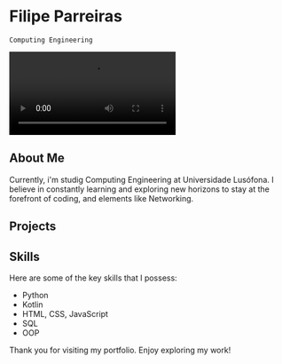 # Filipe Parreiras
`Computing Engineering`

![Your GIF Description](https://thumbs.gfycat.com/AbsoluteForcefulCopperbutterfly-mobile.mp4)


## About Me

Currently, i'm studig Computing Engineering at Universidade Lusófona. I believe in constantly learning and exploring new horizons to stay at the forefront of coding, and elements like Networking. 

## Projects



## Skills

Here are some of the key skills that I possess:

- Python
- Kotlin
- HTML, CSS, JavaScript
- SQL
- OOP
  

Thank you for visiting my portfolio. Enjoy exploring my work!
